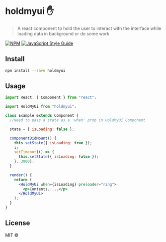 # holdmyui ✋

> A react component to hold the user to interact with the interface while loading data in background or do some work

[![NPM](https://img.shields.io/npm/v/holdmyui.svg)](https://www.npmjs.com/package/holdmyui) [![JavaScript Style Guide](https://img.shields.io/badge/code_style-standard-brightgreen.svg)](https://standardjs.com)

## Install

```bash
npm install --save holdmyui
```

## Usage

```jsx
import React, { Component } from "react";

import HoldMyUi from "holdmyui";

class Example extends Component {
  //Need to pass a state as a 'when' prop in HoldMyUi Component

  state = { isLoading: false };

  componentDidMount() {
    this.setState({ isLoading: true });
    i;
    setTimeout(() => {
      this.setState({ isLoading: false });
    }, 3000);
  }

  render() {
    return (
      <HoldMyUi when={isLoading} preloader="ring">
        <p>Contents.....</p>
      </HoldMyUi>
    );
  }
}
```

## License

MIT © [](https://github.com/)
